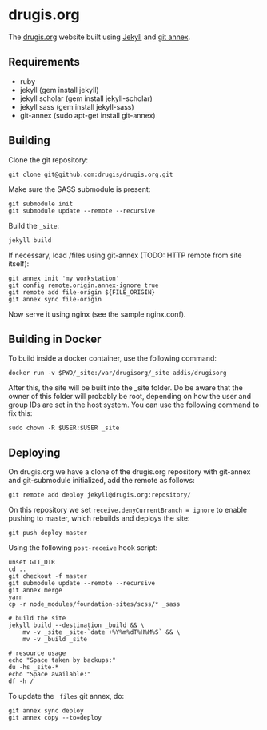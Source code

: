 # drugis.org

The [drugis.org](https://drugis.org/) website built using
[Jekyll](http://jekyllrb.com/) and
[git annex](https://git-annex.branchable.com/).

## Requirements

- ruby
- jekyll (gem install jekyll)
- jekyll scholar (gem install jekyll-scholar)
- jekyll sass (gem install jekyll-sass)
- git-annex (sudo apt-get install git-annex)

## Building

Clone the git repository:

    git clone git@github.com:drugis/drugis.org.git

Make sure the SASS submodule is present:

    git submodule init
    git submodule update --remote --recursive

Build the `_site`:

    jekyll build

If necessary, load /files using git-annex (TODO: HTTP remote from site itself):

    git annex init 'my workstation'
    git config remote.origin.annex-ignore true
    git remote add file-origin ${FILE_ORIGIN}
    git annex sync file-origin

Now serve it using nginx (see the sample nginx.conf).

## Building in Docker

To build inside a docker container, use the following command:

    docker run -v $PWD/_site:/var/drugisorg/_site addis/drugisorg

After this, the site will be built into the \_site folder. Do be aware that the owner of this folder will probably be root, depending on how the user and group IDs are set in the host system. You can use the following command to fix this:

    sudo chown -R $USER:$USER _site

## Deploying

On drugis.org we have a clone of the drugis.org repository with git-annex and
git-submodule initialized, add the remote as follows:

    git remote add deploy jekyll@drugis.org:repository/

On this repository we set `receive.denyCurrentBranch = ignore` to enable
pushing to master, which rebuilds and deploys the site:

    git push deploy master

Using the following `post-receive` hook script:

    unset GIT_DIR
    cd ..
    git checkout -f master
    git submodule update --remote --recursive
    git annex merge
    yarn
    cp -r node_modules/foundation-sites/scss/* _sass

    # build the site
    jekyll build --destination _build && \
        mv -v _site _site-`date +%Y%m%dT%H%M%S` && \
        mv -v _build _site

    # resource usage
    echo "Space taken by backups:"
    du -hs _site-*
    echo "Space available:"
    df -h /

To update the `_files` git annex, do:

    git annex sync deploy
    git annex copy --to=deploy
